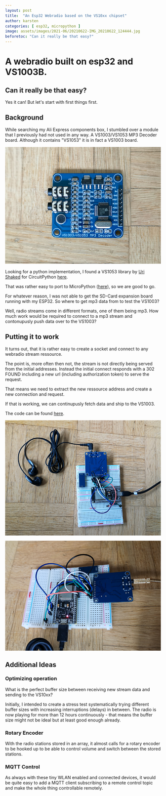 ```yaml
---
layout: post
title:  "An Esp32 Webradio based on the VS10xx chipset"
author: karsten
categories: [ esp32, micropython ]
image: assets/images/2021-06/20210622-IMG_20210622_124444.jpg
beforetoc: "Can it really be that easy?"
---
```


# A webradio built on esp32 and VS1003B.

## Can it really be that easy?

Yes it can! But let's start with first things first.

## Background

While searching my Ali Express components box, I stumbled over a module that I previously had not used in any way. A VS1003/VS1053 MP3 Decoder board. Although it contains "VS1053" it is in fact a VS1003 board.

![A photograpgh of the VS1003 MP3 decoder board](/assets/images/2021-06/20210622-IMG_20210622_124010.jpg "A photograpgh of the VS1003 MP3 decoder board")

Looking for a python implementation, I found a VS1053 library by [Uri Shaked](https://github.com/urish) for CircuitPython [here](https://github.com/urish/vs1053-circuitpython).

That was rather easy to port to MicroPython ([here](https://github.com/KateiRen/vs10xx-micropython)), so we are good to go.

For whatever reason, I was not able to get the SD-Card expansion board running with my ESP32. So where to get mp3 data from to test the VS1003?

Well, radio streams come in different formats, one of them being mp3. How much work would be required to connect to a mp3 stream and contonupusly push data over to the VS1003?

## Putting it to work

It turns out, that it is rather easy to create a socket and connect to any webradio stream ressource.

The point is, more often then not, the stream is not directly being served from the initial addresses. Instead the initial connect responds with a 302 FOUND including a new url (including authorization token) to serve the request.

That means we need to extract the new ressource address and create a new connection and request.

If that is working, we can continupusly fetch data and ship to the VS1003.

The code can be found [here](https://github.com/KateiRen/MicroPython-Webradio).

![A photograpgh of the breadboard with an ESP32 devkit connected to the VS1003 board and headphones](/assets/images/2021-06/20210622-IMG_20210622_124122.jpg "A photograpgh of the breadboard with an ESP32 devkit connected to the VS1003 board")

![A photograpgh of the breadboard with an ESP32 devkit connected to the VS1003 board](/assets/images/2021-06/20210622-IMG_20210622_124506.jpg "A photograpgh of the breadboard with an ESP32 devkit connected to the VS1003 board")

## Additional Ideas

### Optimizing operation

What is the perfect buffer size between receiving new stream data and sending to the VS10xx?

Initially, I intended to create a stress test systematically trying different buffer sizes with increasing interruptions (delays) in between. The radio is now playing for more than 12 hours continuously - that means the buffer size might not be ideal but at least good enough already.

### Rotary Encoder

With the radio stations stored in an array, it almost calls for a rotary encoder to be hooked up to be able to control volume and switch between the stored stations.

### MQTT Control

As always with these tiny WLAN enabled and connected devices, it would be quite easy to add a MQTT client subscribing to a remote control topic and make the whole thing controllable remotely.
